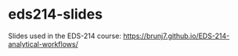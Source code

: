 # eds214-slides

Slides used in the EDS-214 course: https://brunj7.github.io/EDS-214-analytical-workflows/
